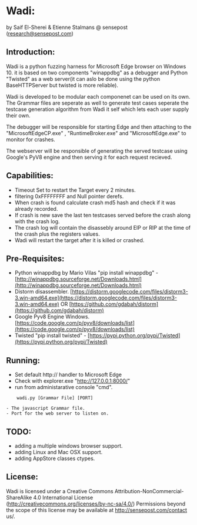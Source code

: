 Wadi: 
==========

by Saif El-Sherei & Etienne Stalmans @ sensepost (research@sensepost.com)

Introduction:
----------

Wadi is a python fuzzing harness for Microsoft Edge browser on Windows 10. it is based on two components "winappdbg" as a debugger and Python "Twisted" as a web server(it can aslo be done using the python BaseHTTPServer but twisted is more reliable).

Wadi is developed to be modular each componenet can be used on its own. The Grammar files are seperate as well to generate test cases seperate the testcase generation algorithm from Wadi it self which lets each user supply their own.

The debugger will be responsible for starting Edge and then attaching to the "MicrosoftEdgeCP.exe" , "RuntimeBroker.exe" and "MicrosoftEdge.exe" to monitor for crashes.

The webserver will be responsible of generating the served testcase using Google's PyV8 engine and then serving it for each request recieved.


Capabilities:
----------
- Timeout Set to restart the Target every 2 minutes.
- filtering 0xFFFFFFFF and Null pointer derefs.
- When crash is found calculate crash md5 hash and check if it was already recorded.
- If crash is new save the last ten testcases served before the crash along with the crash log.
- The crash log will contain the disassebly around EIP or RIP at the time of the crash plus the registers values.
- Wadi will restart the target after it is killed or crashed.

Pre-Requisites:
----------
- Python winappdbg by Mario Vilas "pip install winappdbg" - [http://winappdbg.sourceforge.net/Downloads.html](http://winappdbg.sourceforge.net/Downloads.html)
- Distorm disassembler. [https://distorm.googlecode.com/files/distorm3-3.win-amd64.exe](https://distorm.googlecode.com/files/distorm3-3.win-amd64.exe) OR [https://github.com/gdabah/distorm](https://github.com/gdabah/distorm)
- Google Pyv8 Engine Windows. [https://code.google.com/p/pyv8/downloads/list](https://code.google.com/p/pyv8/downloads/list)
- Twisted "pip install twisted" - [https://pypi.python.org/pypi/Twisted](https://pypi.python.org/pypi/Twisted)

Running:
----------
 - Set default http:// handler to Microsoft Edge
 - Check with explorer.exe "http://127.0.0.1:8000/"
 - run from administarative console "cmd".
```
    wadi.py [Grammar File] [PORT]

- The javascript Grammar file.
- Port for the web server to listen on.
```

TODO:
----------
- adding a multiple windows browser support.
- adding Linux and Mac OSX support.
- adding AppStore classes ctypes.


License:
----------
Wadi is licensed under a Creative Commons Attribution-NonCommercial-ShareAlike 4.0 International License (http://creativecommons.org/licenses/by-nc-sa/4.0/) Permissions beyond the scope of this license may be available at http://sensepost.com/contact us/.
